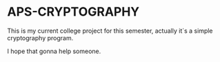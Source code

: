 # APS-CRYPTOGRAPHY
This is my current college project for this semester, actually it`s a simple cryptography program.


I hope that gonna help someone. 
